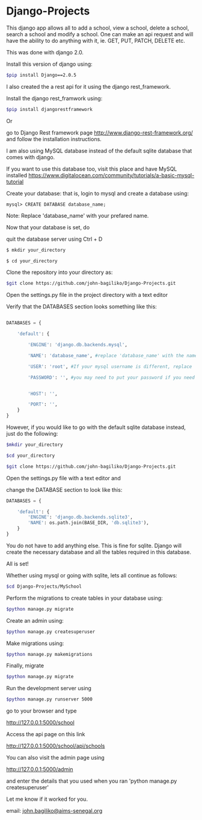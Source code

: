 # Django-Projects
This django app allows all to add a school, view a school, 
delete a school, search a school and  modify a school. One can 
make an api request and will have the ability to do anything with
 it, ie. GET, PUT, PATCH, DELETE etc.

This was done with django 2.0.

Install this version of django using:


```bash
$pip install Django==2.0.5
```
 I also created the a rest api for it using the django rest_framework.

Install the django rest_framwork using:

```bash
$pip install djangorestframework
```
Or

go to Django Rest framework page
http://www.django-rest-framework.org/
and follow the installation instructions.
 
I am also using MySQL database instead of the default sqlite database that 
comes with django.

If you want to use this database too, 
visit this place and have MySQL installed
https://www.digitalocean.com/community/tutorials/a-basic-mysql-tutorial

Create your database:
that is,
login to mysql and create a database using: 


```mysql
mysql> CREATE DATABASE database_name;
``` 

Note: Replace 'database_name' with your prefared name.

Now that your database is set, do

quit the database server using Ctrl + D

```bash
$ mkdir your_directory

$ cd your_directory
```

Clone the repository into your directory as:

```bash
$git clone https://github.com/john-bagiliko/Django-Projects.git
```

Open the settings.py file in the project directory with a text editor

Verify that the DATABASES section looks something like this: 

```python

DATABASES = {

	'default': {

		'ENGINE': 'django.db.backends.mysql',

		'NAME': 'database_name', #replace 'database_name' with the name of the database you created

		'USER': 'root', #If your mysql username is different, replace 'root' with that.

		'PASSWORD': '', #you may need to put your password if you need it to login into you mysql database.


		'HOST': '',

		'PORT': '',
	}
}
```

However, if you would like to go with the default sqlite database instead,
just do the following:
```bash
$mkdir your_directory

$cd your_directory

$git clone https://github.com/john-bagiliko/Django-Projects.git
```
Open the settings.py file with a text editor and 

change the DATABASE section to look like this:

```python
DATABASES = {

    'default': {
        'ENGINE': 'django.db.backends.sqlite3',
        'NAME': os.path.join(BASE_DIR, 'db.sqlite3'),
    }
}
```

You do not have to add anything else. This is fine for sqlite. Django will create the necessary database and all the tables 
required in this database. 

All is set! 

Whether using mysql or going with sqlite, lets all continue as follows:

```bash
$cd Django-Projects/MySchool
```

Perform the migrations to create tables in your database using:

```bash
$python manage.py migrate
```

Create an admin using: 


```bash
$python manage.py createsuperuser
```

Make migrations using:


```bash
$python manage.py makemigrations 
```

Finally, migrate


```bash
$python manage.py migrate
```

Run the development server using


```bash
$python manage.py runserver 5000
```

go to your browser and type 

 http://127.0.0.1:5000/school
 
 Access the api page on this link 
 
 http://127.0.0.1:5000/school/api/schools
 
 
You can also visit the admin page using

http://127.0.0.1:5000/admin

and enter the details that you used when you ran 'python manage.py createsuperuser'

Let me know if it worked for you.

email: john.bagiliko@aims-senegal.org
